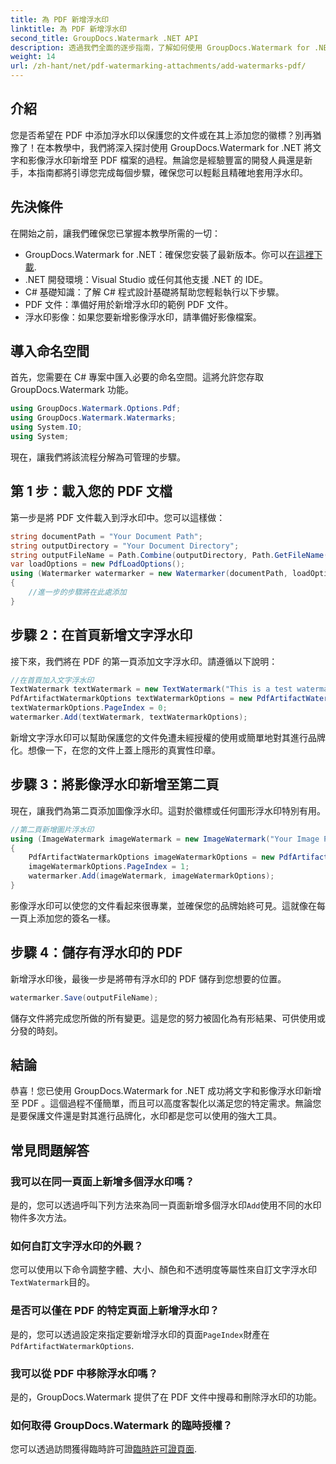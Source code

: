 ```yaml
---
title: 為 PDF 新增浮水印
linktitle: 為 PDF 新增浮水印
second_title: GroupDocs.Watermark .NET API
description: 透過我們全面的逐步指南，了解如何使用 GroupDocs.Watermark for .NET 將文字和影像浮水印新增至 PDF。
weight: 14
url: /zh-hant/net/pdf-watermarking-attachments/add-watermarks-pdf/
---
```

## 介紹
您是否希望在 PDF 中添加浮水印以保護您的文件或在其上添加您的徽標？別再猶豫了！在本教學中，我們將深入探討使用 GroupDocs.Watermark for .NET 將文字和影像浮水印新增至 PDF 檔案的過程。無論您是經驗豐富的開發人員還是新手，本指南都將引導您完成每個步驟，確保您可以輕鬆且精確地套用浮水印。
## 先決條件
在開始之前，讓我們確保您已掌握本教學所需的一切：
-  GroupDocs.Watermark for .NET：確保您安裝了最新版本。你可以[在這裡下載](https://releases.groupdocs.com/Watermark/net/).
- .NET 開發環境：Visual Studio 或任何其他支援 .NET 的 IDE。
- C# 基礎知識：了解 C# 程式設計基礎將幫助您輕鬆執行以下步驟。
- PDF 文件：準備好用於新增浮水印的範例 PDF 文件。
- 浮水印影像：如果您要新增影像浮水印，請準備好影像檔案。
## 導入命名空間
首先，您需要在 C# 專案中匯入必要的命名空間。這將允許您存取 GroupDocs.Watermark 功能。
```csharp
using GroupDocs.Watermark.Options.Pdf;
using GroupDocs.Watermark.Watermarks;
using System.IO;
using System;
```
現在，讓我們將該流程分解為可管理的步驟。
## 第 1 步：載入您的 PDF 文檔
第一步是將 PDF 文件載入到浮水印中。您可以這樣做：
```csharp
string documentPath = "Your Document Path";
string outputDirectory = "Your Document Directory";
string outputFileName = Path.Combine(outputDirectory, Path.GetFileName(documentPath));
var loadOptions = new PdfLoadOptions();
using (Watermarker watermarker = new Watermarker(documentPath, loadOptions))
{
    //進一步的步驟將在此處添加
}
```
## 步驟 2：在首頁新增文字浮水印
接下來，我們將在 PDF 的第一頁添加文字浮水印。請遵循以下說明：
```csharp
//在首頁加入文字浮水印
TextWatermark textWatermark = new TextWatermark("This is a test watermark", new Font("Arial", 8));
PdfArtifactWatermarkOptions textWatermarkOptions = new PdfArtifactWatermarkOptions();
textWatermarkOptions.PageIndex = 0;
watermarker.Add(textWatermark, textWatermarkOptions);
```

新增文字浮水印可以幫助保護您的文件免遭未經授權的使用或簡單地對其進行品牌化。想像一下，在您的文件上蓋上隱形的真實性印章。
## 步驟 3：將影像浮水印新增至第二頁
現在，讓我們為第二頁添加圖像浮水印。這對於徽標或任何圖形浮水印特別有用。
```csharp
//第二頁新增圖片浮水印
using (ImageWatermark imageWatermark = new ImageWatermark("Your Image Path"))
{
    PdfArtifactWatermarkOptions imageWatermarkOptions = new PdfArtifactWatermarkOptions();
    imageWatermarkOptions.PageIndex = 1;
    watermarker.Add(imageWatermark, imageWatermarkOptions);
}
```

影像浮水印可以使您的文件看起來很專業，並確保您的品牌始終可見。這就像在每一頁上添加您的簽名一樣。
## 步驟 4：儲存有浮水印的 PDF
新增浮水印後，最後一步是將帶有浮水印的 PDF 儲存到您想要的位置。
```csharp
watermarker.Save(outputFileName);
```
儲存文件將完成您所做的所有變更。這是您的努力被固化為有形結果、可供使用或分發的時刻。
## 結論
恭喜！您已使用 GroupDocs.Watermark for .NET 成功將文字和影像浮水印新增至 PDF 。這個過程不僅簡單，而且可以高度客製化以滿足您的特定需求。無論您是要保護文件還是對其進行品牌化，水印都是您可以使用的強大工具。
## 常見問題解答
### 我可以在同一頁面上新增多個浮水印嗎？
是的，您可以透過呼叫下列方法來為同一頁面新增多個浮水印`Add`使用不同的水印物件多次方法。
### 如何自訂文字浮水印的外觀？
您可以使用以下命令調整字體、大小、顏色和不透明度等屬性來自訂文字浮水印`TextWatermark`目的。
### 是否可以僅在 PDF 的特定頁面上新增浮水印？
是的，您可以透過設定來指定要新增浮水印的頁面`PageIndex`財產在`PdfArtifactWatermarkOptions`.
### 我可以從 PDF 中移除浮水印嗎？
是的，GroupDocs.Watermark 提供了在 PDF 文件中搜尋和刪除浮水印的功能。
### 如何取得 GroupDocs.Watermark 的臨時授權？
您可以透過訪問獲得臨時許可證[臨時許可證頁面](https://purchase.groupdocs.com/temporary-license/).